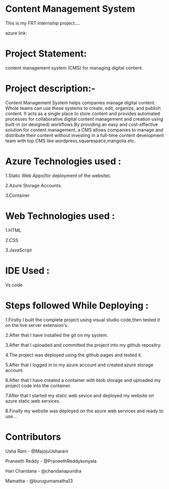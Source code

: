 # Content Management System
This is my FRT Internship project....

azure link: 

# Project Statement:
content management system (CMS) for managing digital content. 

# Project description:-
Content Management System helps companies manage digital content. 
Whole teams can use these systems to create, edit, organize, and publish content. 
It acts as a single place to store content and provides automated processes for collaborative digital content management 
and creation using built-in (or designed) workflows.By providing an easy and cost-effective solution for content management, 
a CMS allows companies to manage and distribute their content without investing in a full-time content development team with
top CMS like wordpress,squarespace,mangolia etc.


# Azure Technologies used :
1.Static Web Apps(for deployment of the website).

2.Azure Storage Accounts.

3.Container

# Web Technologies used :
1.HTML

2.CSS

3.JavaScript

# IDE Used :
Vs code

# Steps followed While Deploying :
1.Firstly I built the complete project using visual studio code,then tested it on the live server extension's.

2.After that I have installed the git on my system.

3.After that I uploaded and committed the project into my github repositry.

4.The project was deployed using the github pages and tested it.

5.After that I logged in to my azure account and created azure storage account.

6.After that I have created a container with blob storage and uploaded my project code into the container.

7.After that I started my static web sevice and deployed my website on azure static web services.

8.Finally my website was deployed on the azure web services and ready to use...

# Contributors
Usha Rani - @MajojuUsharani

Praneeth Reddy - @PraneethReddykonyala

Hari Chandana - @chandanapundra

Mamatha - @burugumamatha13

